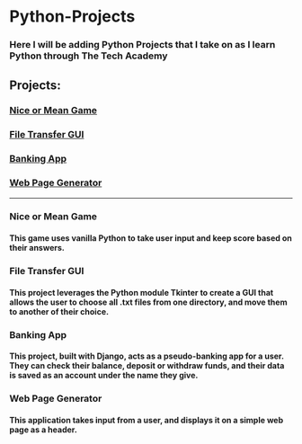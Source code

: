 # Python-Projects

### Here I will be adding Python Projects that I take on as I learn Python through The Tech Academy


## Projects:

### [Nice or Mean Game](https://github.com/jmternes/Python-Projects/blob/main/nice_or_mean.py)
### [File Transfer GUI](https://github.com/jmternes/Python-Projects/blob/main/filetransfer.py)
### [Banking App](https://github.com/jmternes/Django_Checkbook_Project)
### [Web Page Generator](https://github.com/jmternes/Python-Projects/blob/main/web_page_generator.py)

<hr>

### Nice or Mean Game


#### This game uses vanilla Python to take user input and keep score based on their answers.


### File Transfer GUI
#### This project leverages the Python module Tkinter to create a GUI that allows the user to choose all .txt files from one directory, and move them to another of their choice.

### Banking App
#### This project, built with Django, acts as a pseudo-banking app for a user. They can check their balance, deposit or withdraw funds, and their data is saved as an account under the name they give.


### Web Page Generator
#### This application takes input from a user, and displays it on a simple web page as a header.
